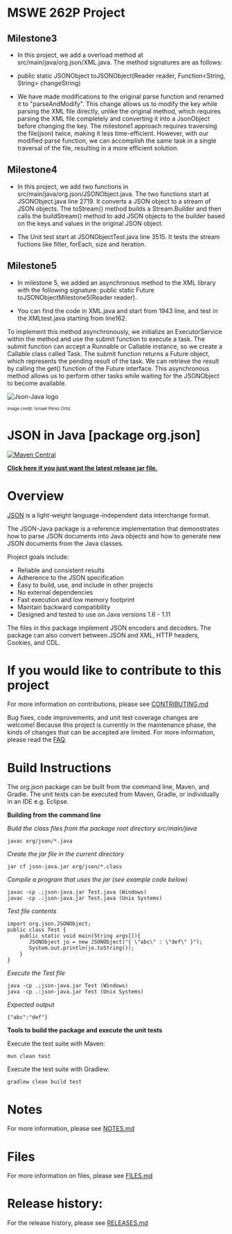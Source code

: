 # MSWE 262P Project

## Milestone3
- In this project, we add a overload method at src/main/java/org.json/XML.java. The method signatures are as follows:
- public static JSONObject toJSONObject(Reader reader, Function<String, String> changeString)

- We have made modifications to the original parse function and renamed it to "parseAndModify". This change allows us to modify the key while parsing the XML file directly, unlike the original method, which requires parsing the XML file completely and converting it into a JsonObject before changing the key. The milestone1 approach requires traversing the file(json) twice, making it less time-efficient. However, with our modified parse function, we can accomplish the same task in a single traversal of the file, resulting in a more efficient solution.

## Milestone4
- In this project, we add two functions in src/main/java/org.json/JSONObject.java.
The two functions start at JSONObject.java line 2719. It converts a JSON object to a stream of JSON objects. The toStream() method builds a Stream.Builder and then calls the buildStream() method to add JSON objects to the builder based on the keys and values in the original JSON object.

- The Unit test start at JSONObjectTest.java line 3515. It tests the stream fuctions like filter, forEach, size and iteration.

## Milestone5
- In milestone 5, we added an asynchronous method to the XML library with the following signature: public static Future<JSONObject> toJSONObjectMilestone5(Reader reader). 

- You can find the code in XML.java and start from 1943 line, and test in the XMLtest.java starting from line162.

To implement this method asynchronously, we initialize an ExecutorService within the method and use the submit function to execute a task. The submit function can accept a Runnable or Callable instance, so we create a Callable class called Task. The submit function returns a Future object, which represents the pending result of the task. We can retrieve the result by calling the get() function of the Future interface. This asynchronous method allows us to perform other tasks while waiting for the JSONObject to become available.


![Json-Java logo](https://github.com/stleary/JSON-java/blob/master/images/JsonJava.png?raw=true)

<sub><sup>image credit: Ismael Pérez Ortiz</sup></sub>


JSON in Java [package org.json]
===============================

[![Maven Central](https://img.shields.io/maven-central/v/org.json/json.svg)](https://mvnrepository.com/artifact/org.json/json)

**[Click here if you just want the latest release jar file.](https://search.maven.org/remotecontent?filepath=org/json/json/20220924/json-20220924.jar)**


# Overview

[JSON](http://www.JSON.org/) is a light-weight language-independent data interchange format.

The JSON-Java package is a reference implementation that demonstrates how to parse JSON documents into Java objects and how to generate new JSON documents from the Java classes.

Project goals include:
* Reliable and consistent results
* Adherence to the JSON specification 
* Easy to build, use, and include in other projects
* No external dependencies
* Fast execution and low memory footprint
* Maintain backward compatibility
* Designed and tested to use on Java versions 1.6 - 1.11

The files in this package implement JSON encoders and decoders. The package can also convert between JSON and XML, HTTP headers, Cookies, and CDL.

# If you would like to contribute to this project

For more information on contributions, please see [CONTRIBUTING.md](https://github.com/stleary/JSON-java/blob/master/docs/CONTRIBUTING.md)

Bug fixes, code improvements, and unit test coverage changes are welcome! Because this project is currently in the maintenance phase, the kinds of changes that can be accepted are limited. For more information, please read the [FAQ](https://github.com/stleary/JSON-java/wiki/FAQ).

# Build Instructions

The org.json package can be built from the command line, Maven, and Gradle. The unit tests can be executed from Maven, Gradle, or individually in an IDE e.g. Eclipse.
 
**Building from the command line**

*Build the class files from the package root directory src/main/java*
````
javac org/json/*.java
````

*Create the jar file in the current directory*
````
jar cf json-java.jar org/json/*.class
````

*Compile a program that uses the jar (see example code below)*
````
javac -cp .;json-java.jar Test.java (Windows)
javac -cp .:json-java.jar Test.java (Unix Systems)
````

*Test file contents*

````
import org.json.JSONObject;
public class Test {
    public static void main(String args[]){
       JSONObject jo = new JSONObject("{ \"abc\" : \"def\" }");
       System.out.println(jo.toString());
    }
}
````

*Execute the Test file*
```` 
java -cp .;json-java.jar Test (Windows)
java -cp .:json-java.jar Test (Unix Systems)
````

*Expected output*

````
{"abc":"def"}
````

 
**Tools to build the package and execute the unit tests**

Execute the test suite with Maven:
```
mvn clean test
```

Execute the test suite with Gradlew:

```
gradlew clean build test
```

# Notes

For more information, please see [NOTES.md](https://github.com/stleary/JSON-java/blob/master/docs/NOTES.md)

# Files

For more information on files, please see [FILES.md](https://github.com/stleary/JSON-java/blob/master/docs/FILES.md)

# Release history:

For the release history, please see [RELEASES.md](https://github.com/stleary/JSON-java/blob/master/docs/RELEASES.md)
